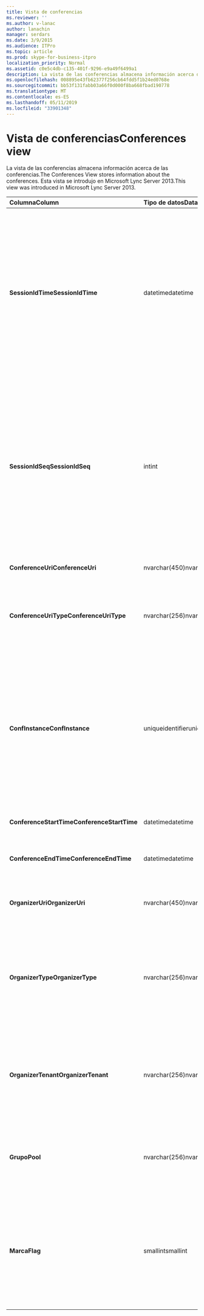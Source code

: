 ```yaml
---
title: Vista de conferencias
ms.reviewer: ''
ms.author: v-lanac
author: lanachin
manager: serdars
ms.date: 3/9/2015
ms.audience: ITPro
ms.topic: article
ms.prod: skype-for-business-itpro
localization_priority: Normal
ms.assetid: c0e5c4db-c135-401f-9296-e9a49f6499a1
description: La vista de las conferencias almacena información acerca de las conferencias. Esta vista se introdujo en Microsoft Lync Server 2013.
ms.openlocfilehash: 008895e43fb62377f256cb64fdd5f1b24ed0768e
ms.sourcegitcommit: bb53f131fabb03a66f0d000f8ba668fbad190778
ms.translationtype: MT
ms.contentlocale: es-ES
ms.lasthandoff: 05/11/2019
ms.locfileid: "33901348"
---
```

# <a name="conferences-view"></a><span data-ttu-id="367f3-104">Vista de conferencias</span><span class="sxs-lookup"><span data-stu-id="367f3-104">Conferences view</span></span>
 
<span data-ttu-id="367f3-105">La vista de las conferencias almacena información acerca de las conferencias.</span><span class="sxs-lookup"><span data-stu-id="367f3-105">The Conferences View stores information about the conferences.</span></span> <span data-ttu-id="367f3-106">Esta vista se introdujo en Microsoft Lync Server 2013.</span><span class="sxs-lookup"><span data-stu-id="367f3-106">This view was introduced in Microsoft Lync Server 2013.</span></span>
  
|<span data-ttu-id="367f3-107">**Columna**</span><span class="sxs-lookup"><span data-stu-id="367f3-107">**Column**</span></span>|<span data-ttu-id="367f3-108">**Tipo de datos**</span><span class="sxs-lookup"><span data-stu-id="367f3-108">**Data Type**</span></span>|<span data-ttu-id="367f3-109">**Detalles**</span><span class="sxs-lookup"><span data-stu-id="367f3-109">**Details**</span></span>|
|:-----|:-----|:-----|
|<span data-ttu-id="367f3-110">**SessionIdTime**</span><span class="sxs-lookup"><span data-stu-id="367f3-110">**SessionIdTime**</span></span> <br/> |<span data-ttu-id="367f3-111">datetime</span><span class="sxs-lookup"><span data-stu-id="367f3-111">datetime</span></span>  <br/> |<span data-ttu-id="367f3-112">Hora de la solicitud de sesión.</span><span class="sxs-lookup"><span data-stu-id="367f3-112">Time of session request.</span></span> <span data-ttu-id="367f3-113">Se utiliza en forma conjunta con SessionIdSeq para identificar de forma exclusiva una sesión.</span><span class="sxs-lookup"><span data-stu-id="367f3-113">Used in conjunction with SessionIdSeq to uniquely identify a session.</span></span> <span data-ttu-id="367f3-114">Vea la [tabla en Skype para Business Server 2015 Dialogs](dialogs.md) para obtener más información.</span><span class="sxs-lookup"><span data-stu-id="367f3-114">See the [Dialogs table in Skype for Business Server 2015](dialogs.md) for more information.</span></span> <br/> |
|<span data-ttu-id="367f3-115">**SessionIdSeq**</span><span class="sxs-lookup"><span data-stu-id="367f3-115">**SessionIdSeq**</span></span> <br/> |<span data-ttu-id="367f3-116">int</span><span class="sxs-lookup"><span data-stu-id="367f3-116">int</span></span>  <br/> |<span data-ttu-id="367f3-117">Número de identificador para identificar la sesión.</span><span class="sxs-lookup"><span data-stu-id="367f3-117">ID number to identify the session.</span></span> <span data-ttu-id="367f3-118">Se utiliza junto con SessionIdTime para identificar de forma exclusiva una sesión.</span><span class="sxs-lookup"><span data-stu-id="367f3-118">Used in conjunction with SessionIdTime to uniquely identify a session.</span></span> <span data-ttu-id="367f3-119">Vea la [tabla en Skype para Business Server 2015 Dialogs](dialogs.md) para obtener más información.</span><span class="sxs-lookup"><span data-stu-id="367f3-119">See the [Dialogs table in Skype for Business Server 2015](dialogs.md) for more information.</span></span> <br/> |
|<span data-ttu-id="367f3-120">**ConferenceUri**</span><span class="sxs-lookup"><span data-stu-id="367f3-120">**ConferenceUri**</span></span> <br/> |<span data-ttu-id="367f3-121">nvarchar(450)</span><span class="sxs-lookup"><span data-stu-id="367f3-121">nvarchar(450)</span></span>  <br/> |<span data-ttu-id="367f3-122">URI de la conferencia.</span><span class="sxs-lookup"><span data-stu-id="367f3-122">URI for the conference.</span></span>  <br/> |
|<span data-ttu-id="367f3-123">**ConferenceUriType**</span><span class="sxs-lookup"><span data-stu-id="367f3-123">**ConferenceUriType**</span></span> <br/> |<span data-ttu-id="367f3-124">nvarchar(256)</span><span class="sxs-lookup"><span data-stu-id="367f3-124">nvarchar(256)</span></span>  <br/> |<span data-ttu-id="367f3-125">Tipo de URI de la conferencia.</span><span class="sxs-lookup"><span data-stu-id="367f3-125">Type of the conference URI.</span></span> <span data-ttu-id="367f3-126">Consulte la [tabla UriTypes](uritypes.md) para obtener más información.</span><span class="sxs-lookup"><span data-stu-id="367f3-126">See the [UriTypes table](uritypes.md) for more information.</span></span> <br/> |
|<span data-ttu-id="367f3-127">**ConfInstance**</span><span class="sxs-lookup"><span data-stu-id="367f3-127">**ConfInstance**</span></span> <br/> |<span data-ttu-id="367f3-128">uniqueidentifier</span><span class="sxs-lookup"><span data-stu-id="367f3-128">uniqueidentifier</span></span>  <br/> |<span data-ttu-id="367f3-129">Se usa para conferencias periódicas.</span><span class="sxs-lookup"><span data-stu-id="367f3-129">Used for recurring conferences.</span></span> <span data-ttu-id="367f3-130">Cada instancia de una conferencia periódica tiene el mismo ConferenceUri, pero un ConfInstance diferente.</span><span class="sxs-lookup"><span data-stu-id="367f3-130">Each instance of a recurring conference has the same ConferenceUri but a different ConfInstance.</span></span>  <br/> |
|<span data-ttu-id="367f3-131">**ConferenceStartTime**</span><span class="sxs-lookup"><span data-stu-id="367f3-131">**ConferenceStartTime**</span></span> <br/> |<span data-ttu-id="367f3-132">datetime</span><span class="sxs-lookup"><span data-stu-id="367f3-132">datetime</span></span>  <br/> |<span data-ttu-id="367f3-133">Hora de inicio de la conferencia.</span><span class="sxs-lookup"><span data-stu-id="367f3-133">Starting time for the conference.</span></span>  <br/> |
|<span data-ttu-id="367f3-134">**ConferenceEndTime**</span><span class="sxs-lookup"><span data-stu-id="367f3-134">**ConferenceEndTime**</span></span> <br/> |<span data-ttu-id="367f3-135">datetime</span><span class="sxs-lookup"><span data-stu-id="367f3-135">datetime</span></span>  <br/> |<span data-ttu-id="367f3-136">Hora de finalización de la conferencia.</span><span class="sxs-lookup"><span data-stu-id="367f3-136">Ending time for the conference.</span></span>  <br/> |
|<span data-ttu-id="367f3-137">**OrganizerUri**</span><span class="sxs-lookup"><span data-stu-id="367f3-137">**OrganizerUri**</span></span> <br/> |<span data-ttu-id="367f3-138">nvarchar(450)</span><span class="sxs-lookup"><span data-stu-id="367f3-138">nvarchar(450)</span></span>  <br/> |<span data-ttu-id="367f3-139">URI del usuario que organizó la conferencia.</span><span class="sxs-lookup"><span data-stu-id="367f3-139">URI of the user who organized the conference.</span></span>  <br/> |
|<span data-ttu-id="367f3-140">**OrganizerType**</span><span class="sxs-lookup"><span data-stu-id="367f3-140">**OrganizerType**</span></span> <br/> |<span data-ttu-id="367f3-141">nvarchar(256)</span><span class="sxs-lookup"><span data-stu-id="367f3-141">nvarchar(256)</span></span>  <br/> |<span data-ttu-id="367f3-142">Tipo de URI del usuario que organizó la conferencia.</span><span class="sxs-lookup"><span data-stu-id="367f3-142">Type of URI of the user who organized the conference.</span></span> <span data-ttu-id="367f3-143">Consulte la [tabla UriTypes](uritypes.md) para obtener más información.</span><span class="sxs-lookup"><span data-stu-id="367f3-143">See the [UriTypes table](uritypes.md) for more information.</span></span> <br/> |
|<span data-ttu-id="367f3-144">**OrganizerTenant**</span><span class="sxs-lookup"><span data-stu-id="367f3-144">**OrganizerTenant**</span></span> <br/> |<span data-ttu-id="367f3-145">nvarchar(256)</span><span class="sxs-lookup"><span data-stu-id="367f3-145">nvarchar(256)</span></span>  <br/> |<span data-ttu-id="367f3-146">Inquilino del usuario que organizó la conferencia.</span><span class="sxs-lookup"><span data-stu-id="367f3-146">Tenant of the user who organized the conference.</span></span> <span data-ttu-id="367f3-147">Consulte la [tabla de los inquilinos](tenants.md) para obtener más información.</span><span class="sxs-lookup"><span data-stu-id="367f3-147">See the [Tenants table](tenants.md) for more information.</span></span> <br/> |
|<span data-ttu-id="367f3-148">**Grupo**</span><span class="sxs-lookup"><span data-stu-id="367f3-148">**Pool**</span></span> <br/> |<span data-ttu-id="367f3-149">nvarchar(256)</span><span class="sxs-lookup"><span data-stu-id="367f3-149">nvarchar(256)</span></span>  <br/> |<span data-ttu-id="367f3-150">Nombre de dominio completo del grupo de servidores que hospedan la conferencia.</span><span class="sxs-lookup"><span data-stu-id="367f3-150">Fully qualified domain name of the pool that hosted the conference.</span></span>  <br/> |
|<span data-ttu-id="367f3-151">**Marca**</span><span class="sxs-lookup"><span data-stu-id="367f3-151">**Flag**</span></span> <br/> |<span data-ttu-id="367f3-152">smallint</span><span class="sxs-lookup"><span data-stu-id="367f3-152">smallint</span></span>  <br/> |<span data-ttu-id="367f3-153">Máscara de bits que contiene los atributos de conferencia.</span><span class="sxs-lookup"><span data-stu-id="367f3-153">Bit mask that contains Conference Attributes.</span></span> <span data-ttu-id="367f3-154">Los valores posibles son:</span><span class="sxs-lookup"><span data-stu-id="367f3-154">Possible values are:</span></span>  <br/> <span data-ttu-id="367f3-155">0 x 01 - transacciones sintéticas</span><span class="sxs-lookup"><span data-stu-id="367f3-155">0X01 - Synthetic Transaction</span></span>  <br/> |
   


